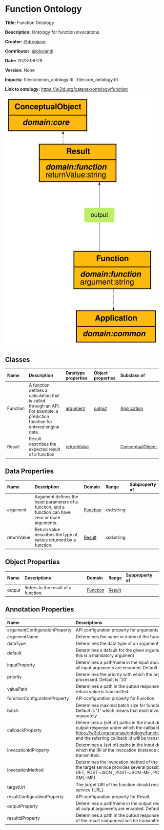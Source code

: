 



# Function Ontology


**Title:**  Function Ontology

**Description:**  Ontology for function invocations.

**Creator:**  [@drcgjung](https://github.com/drcgjung)

**Contributor:**  [@obalandi](https://github.com/obalandi)

**Date:**  2023-06-29

**Version:**  None

**Imports:**  file:common_ontology.ttl , file:core_ontology.ttl 

**Link to ontology:**  https://w3id.org/catenax/ontology/function  
  
![ontology](images/function_ontology.gv.svg)  

## Classes
  

|Name|Description|Datatype properties|Object properties|Subclass of|
| :--- | :--- | :--- | :--- | :--- |
|<span id="Function">Function</span>|A function defines a calculation that is called through an API. For example, a prediction function for entered engine data.|[argument](#argument) |[output](#output) |[Application](./common_ontology.md#Application) |
|<span id="Result">Result</span>|Result describes the expected result of a function.|[returnValue](#returnValue) ||[ConceptualObject](./core_ontology.md#ConceptualObject) |

## Data Properties
  

|Name|Description|Domain|Range|Subproperty of|
| :--- | :--- | :--- | :--- | :--- |
|<span id="argument">argument</span>|Argument defines the input parameters of a function, and a function can have zero or more arguments.|[Function](#Function) |xsd:string ||
|<span id="returnValue">returnValue</span>|Return value describes the type of values returned by a function.|[Result](#Result) |xsd:string ||

## Object Properties
  

|Name|Descriptions|Domain|Range|Subproperty of|
| :--- | :--- | :--- | :--- | :--- |
|<span id="output">output</span>|Refers to the result of a function.|[Function](#Function) |[Result](#Result) ||

## Annotation Properties
  

|Name|Descriptions|Domain|Range|Subproperty of|
| :--- | :--- | :--- | :--- | :--- |
|<span id="argumentConfigurationProperty">argumentConfigurationProperty</span>|API configuration property for arguments.|[argument](#argument) |||
|<span id="argumentName">argumentName</span>|Determines the name or index of the function argument.|[argument](#argument) |xsd:string |[argumentConfigurationProperty](#argumentConfigurationProperty) |
|<span id="dataType">dataType</span>|Determines the data type of an argument or return value.|[argument](#argument) |xsd:anyType |[argumentConfigurationProperty](#argumentConfigurationProperty) |
|<span id="default">default</span>|Determines a default for the given argument which is taken if this is a mandatory argument|[argument](#argument) |xsd:anyType |[argumentConfigurationProperty](#argumentConfigurationProperty) |
|<span id="inputProperty">inputProperty</span>|Determines a path/name in the input document under which all input arguments are encoded. Default is '.'|[argument](#argument) |xsd:string |[argumentConfigurationProperty](#argumentConfigurationProperty) |
|<span id="priority">priority</span>|Determines the priority with which the argument is processed. Default is '10'|[argument](#argument) |xsd:integer |[argumentConfigurationProperty](#argumentConfigurationProperty) |
|<span id="valuePath">valuePath</span>|Determines a path in the output response under which a return value is transmitted.|[argument](#argument) |xsd:string |[argumentConfigurationProperty](#argumentConfigurationProperty) |
|<span id="functionConfigurationProperty">functionConfigurationProperty</span>|API configuration property for Function.|[Function](#Function) |||
|<span id="batch">batch</span>|Determines maximal batch size for function invocations. Default is '1' which means that each invocation is done separately|[Function](#Function) |xsd:long |[functionConfigurationProperty](#functionConfigurationProperty) |
|<span id="callbackProperty">callbackProperty</span>|Determines a (set of) paths in the input document and the output response under which the callback address (see <https://w3id.org/catenax/ontology/function#callbackAddress>) and the referring callback id will be transmitted.|[Function](#Function) |xsd:string |[functionConfigurationProperty](#functionConfigurationProperty) |
|<span id="invocationIdProperty">invocationIdProperty</span>|Determines a (set of) paths in the input document under which the IRI of the invocation (instance of Function) will be transmitted.|[Function](#Function) |xsd:string |[functionConfigurationProperty](#functionConfigurationProperty) |
|<span id="invocationMethod">invocationMethod</span>|Determines the invocation method of the function in case that the target service provides several possibilities (DEFAULT, GET, POST-JSON , POST-JSON-MF , POST-XML , POST-XML-MF). |[Function](#Function) |xsd:string |[functionConfigurationProperty](#functionConfigurationProperty) |
|<span id="targetUri">targetUri</span>|The target URI of the function should resolve to some existing service (URL).||xsd:string |[functionConfigurationProperty](#functionConfigurationProperty) |
|<span id="resultConfigurationProperty">resultConfigurationProperty</span>|API configuration property for Result.|[Result](#Result) |||
|<span id="outputProperty">outputProperty</span>|Determines a path/name in the output response under which all output arguments are encoded. Default is '.'|[Result](#Result) |xsd:string |[resultConfigurationProperty](#resultConfigurationProperty) |
|<span id="resultIdProperty">resultIdProperty</span>|Determines a path in the output response under which the IRI of the result component will be transmitted.|[Result](#Result) |xsd:string |[resultConfigurationProperty](#resultConfigurationProperty) |
